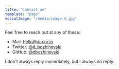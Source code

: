 ```yaml
---
title: "Contact me"
template: "page"
socialImage: "/media/image-4.jpg"
---
```


Feel free to reach out at any of these:

* Mail: <a href="mailto:hello@darko.io">hello@darko.io</a>
* Twitter: <a href="https://twitter.com/d_bozhinovski">@d_bozhinovski</a>
* GitHub: <a href="https://github.com/dBozhinovski">@dbozhinovski</a>

I don't always reply immediately, but I always do reply.